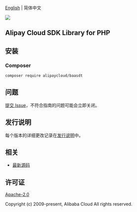 [English](README.md) | 简体中文

![](https://aliyunsdk-pages.alicdn.com/icons/AlibabaCloud.svg)

## Alipay Cloud SDK Library for PHP

## 安装

### Composer

```bash
composer require alipaycloud/baasdt
```

## 问题

[提交 Issue](https://github.com/alipaycloud/issues/new)，不符合指南的问题可能会立即关闭。

## 发行说明

每个版本的详细更改记录在[发行说明](./ChangeLog.txt)中。

## 相关

* [最新源码](https://github.com/alipaycloud)

## 许可证

[Apache-2.0](http://www.apache.org/licenses/LICENSE-2.0)

Copyright (c) 2009-present, Alibaba Cloud All rights reserved.
